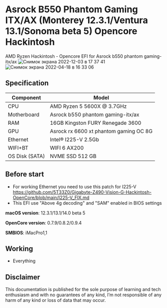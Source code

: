 # Asrock B550 Phantom Gaming ITX/AX (Monterey 12.3.1/Ventura 13.1/Sonoma beta 5) Opencore Hackintosh
AMD Ryzen Hackintosh - Opencore EFI for Asrock b550 phantom gaming-itx/ax
![Снимок экрана 2022-12-03 в 17 37 41](https://user-images.githubusercontent.com/79373600/205446364-a89d0662-0346-4523-8e63-cd576eacd4f0.png)
![Снимок экрана 2022-04-18 в 16 33 06](https://user-images.githubusercontent.com/79373600/163815842-748b0373-d36a-4ceb-83ed-a0529e659e66.png)

## Specification
| **Component** | **Model** |
| ------------- | --------- |
| CPU | AMD Ryzen 5 5600X @ 3.7GHz |
| Motherboard | Asrock b550 phantom gaming-itx/ax |
| RAM | 16GB Kingston FURY Renegade 3600 |
| GPU | Asrock rx 6600 xt phantom gaming OC 8G  |
| Ethernet | Intel® I225-V 2.5Gb |
| WIFI+BT | WIFI 6 AX200 |
| OS Disk (SATA) | NVME SSD 512 GB |

## Before start

- For working Ethernet you need to use this patch for I225-V https://github.com/5T33Z0/Gigabyte-Z490-Vision-G-Hackintosh-OpenCore/blob/main/I225-V_FIX.md
- This EFI use "Above 4g decoding" and "SAM" enabled in BIOS settings

**macOS version**: 12.3.1/13.1/14.0 beta 5

**OpenCore version**: 0.7.9/0.8.2/0.9.4

**SMBIOS**:  iMacPro1,1

## Working
- Everything

## Disclaimer

This documentation is published for the sole purpose of learning and tech enthusiasm and with no guarantees of any kind, I’m not responsible of any harm of any kind or loss of data that may occur.
